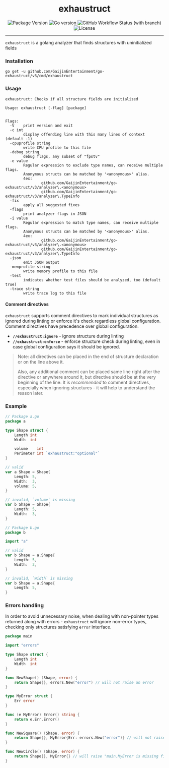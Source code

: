<div align="center">

# exhaustruct

![Package Version](https://img.shields.io/github/v/release/GaijinEntertainment/go-exhaustruct?style=flat-square)
![Go version](https://img.shields.io/github/go-mod/go-version/GaijinEntertainment/go-exhaustruct?style=flat-square)
![GitHub Workflow Status (with branch)](https://img.shields.io/github/actions/workflow/status/GaijinEntertainment/go-exhaustruct/ci.yml?branch=master)
![License](https://img.shields.io/github/license/GaijinEntertainment/go-exhaustruct?style=flat-square)


</div>

---

`exhaustruct` is a golang analyzer that finds structures with uninitialized fields

### Installation

```shell
go get -u github.com/GaijinEntertainment/go-exhaustruct/v3/cmd/exhaustruct
```

### Usage

```
exhaustruct: Checks if all structure fields are initialized

Usage: exhaustruct [-flag] [package]


Flags:
  -V    print version and exit
  -c int
        display offending line with this many lines of context (default -1)
  -cpuprofile string
        write CPU profile to this file
  -debug string
        debug flags, any subset of "fpstv"
  -e value
        Regular expression to exclude type names, can receive multiple flags.
        Anonymous structs can be matched by '<anonymous>' alias.
        4ex:
                github.com/GaijinEntertainment/go-exhaustruct/v3/analyzer\.<anonymous>
                github.com/GaijinEntertainment/go-exhaustruct/v3/analyzer\.TypeInfo
  -fix
        apply all suggested fixes
  -flags
        print analyzer flags in JSON
  -i value
        Regular expression to match type names, can receive multiple flags.
        Anonymous structs can be matched by '<anonymous>' alias.
        4ex:
                github.com/GaijinEntertainment/go-exhaustruct/v3/analyzer\.<anonymous>
                github.com/GaijinEntertainment/go-exhaustruct/v3/analyzer\.TypeInfo
  -json
        emit JSON output
  -memprofile string
        write memory profile to this file
  -test
        indicates whether test files should be analyzed, too (default true)
  -trace string
        write trace log to this file
```

#### Comment directives

`exhaustruct` supports comment directives to mark individual structures as ignored during linting or enforce it's check
regardless global configuration. Comment directives have precedence over global configuration.

- **`//exhaustruct:ignore`** - ignore structure during linting
- **`//exhaustruct:enforce`** - enforce structure check during linting, even in case global configuration says it should
  be ignored.

> Note: all directives can be placed in the end of structure declaration or on the line above it.
>
> Also, any additional comment can be placed same line right after the directive or anywhere around it, but directive
> should be at the very beginning of the line. It is _recommended_ to comment directives, especially when ignoring
> structures - it will help to understand the reason later.

### Example

```go
// Package a.go
package a

type Shape struct {
	Length int
	Width  int

	volume    int
	Perimeter int `exhaustruct:"optional"`
}

// valid
var a Shape = Shape{
	Length: 5,
	Width:  3,
	volume: 5,
}

// invalid, `volume` is missing
var b Shape = Shape{
	Length: 5,
	Width:  3,
}

// Package b.go
package b

import "a"

// valid
var b Shape = a.Shape{
	Length: 5,
	Width:  3,
}

// invalid, `Width` is missing
var b Shape = a.Shape{
	Length: 5,
}
```

### Errors handling

In order to avoid unnecessary noise, when dealing with non-pointer types returned along with errors - `exhaustruct` will
ignore non-error types, checking only structures satisfying `error` interface.

```go
package main

import "errors"

type Shape struct {
	Length int
	Width  int
}

func NewShape() (Shape, error) {
	return Shape{}, errors.New("error") // will not raise an error
}

type MyError struct {
	Err error
}

func (e MyError) Error() string {
    return e.Err.Error()
}

func NewSquare() (Shape, error) {
    return Shape{}, MyError{Err: errors.New("error")} // will not raise an error
}

func NewCircle() (Shape, error) {
    return Shape{}, MyError{} // will raise "main.MyError is missing field Err"
}

```
